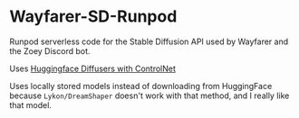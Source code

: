 # Wayfarer-SD-Runpod

Runpod serverless code for the Stable Diffusion API used by Wayfarer and the Zoey Discord bot.

Uses [Huggingface Diffusers with ControlNet](https://huggingface.co/blog/controlnet)

Uses locally stored models instead of downloading from HuggingFace because `Lykon/DreamShaper` doesn't work with that method, and I really like that model.